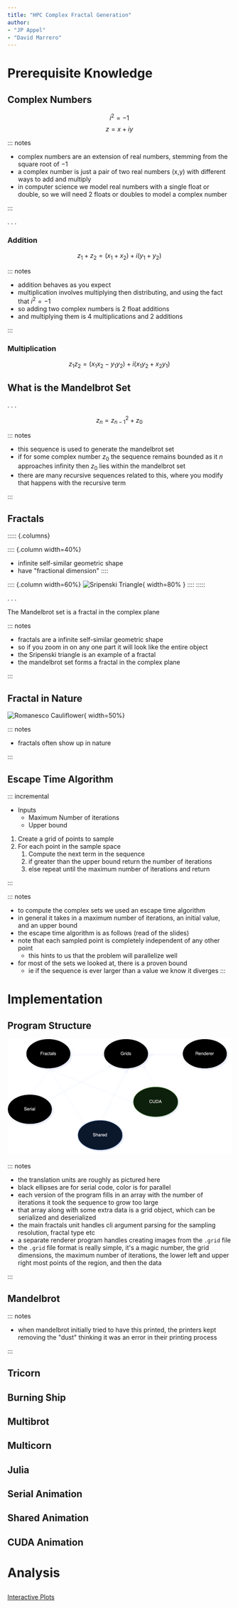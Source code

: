 ```yaml
---
title: "HPC Complex Fractal Generation"
author:
- "JP Appel"
- "David Marrero"
---
```


# Prerequisite Knowledge

## Complex Numbers

$$i^2 = -1$$
$$z = x + iy$$

::: notes

* complex numbers are an extension of real numbers, stemming from the square root of $-1$
* a complex number is just a pair of two real numbers (x,y) with different ways to add and multiply
* in computer science we model real numbers with a single float or double, so we will need 2 floats or doubles to model a complex number

:::

. . .

### Addition

$$z_1 + z_2 = (x_1 + x_2) + i (y_1 + y_2)$$

::: notes

* addition behaves as you expect
* multiplication involves multiplying then distributing, and using the fact that $i^2 = -1$
* so adding two complex numbers is 2 float additions
* and multiplying them is 4 multiplications and 2 additions

:::

### Multiplication

$$z_1z_2 = (x_1x_2 - y_1y_2) + i(x_1y_2 + x_2y_1)$$

## What is the Mandelbrot Set

. . .

$$z_n = z^2_{n-1} + z_0$$


::: notes


* this sequence is used to generate the mandelbrot set
* if for some complex number $z_0$ the sequence remains bounded as it $n$ approaches infinity then $z_0$ lies within the mandelbrot set
* there are many recursive sequences related to this, where you modify that happens with the recursive term

:::

## Fractals

::::: {.columns}

:::: {.column width=40%}
* infinite self-similar geometric shape
* have "fractional dimension"
::::

:::: {.column width=60%}
![Sripenski Triangle](https://upload.wikimedia.org/wikipedia/commons/thumb/4/45/Sierpinski_triangle.svg/1920px-Sierpinski_triangle.svg.png){ width=80% }
::::
:::::

. . .

The Mandelbrot set is a fractal in the complex plane

::: notes

* fractals are a infinite self-similar geometric shape
* so if you zoom in on any one part it will look like the entire object
* the Sripenski triangle is an example of a fractal
* the mandelbrot set forms a fractal in the complex plane

:::

## Fractal in Nature

![Romanesco Cauliflower](https://www.rocketgardens.co.uk/wp-content/uploads/2016/02/Cauliflower20Romanesco.jpg){ width=50%}

::: notes

* fractals often show up in nature

:::


## Escape Time Algorithm

::: incremental

* Inputs
    * Maximum Number of iterations
    * Upper bound
1. Create a grid of points to sample
2. For each point in the sample space
    1. Compute the next term in the sequence
    2. if greater than the upper bound return the number of iterations
    3. else repeat until the maximum number of iterations and return

:::

::: notes

* to compute the complex sets we used an escape time algorithm
* in general it takes in a maximum number of iterations, an initial value, and an upper bound
* the escape time algorithm is as follows (read of the slides)
* note that each sampled point is completely independent of any other point
    * this hints to us that the problem will parallelize well
* for most of the sets we looked at, there is a proven bound
    * ie if the sequence is ever larger than a value we know it diverges
:::

# Implementation

## Program Structure

![](diagram.png)

::: notes

* the translation units are roughly as pictured here
* black ellipses are for serial code, color is for parallel
* each version of the program fills in an array with the number of iterations it took the sequence to grow too large
* that array along with some extra data is a grid object, which can be serialized and deserialized
* the main fractals unit handles cli argument parsing for the sampling resolution, fractal type etc
* a separate renderer program handles creating images from the `.grid` file
* the `.grid` file format is really simple, it's a magic number, the grid dimensions, the maximum number of iterations, the lower left and upper right most points of the region, and then the data

:::

## Mandelbrot

::: notes

* when mandelbrot initially tried to have this printed, the printers kept removing the "dust" thinking it was an error in their printing process

:::

## Tricorn

## Burning Ship

## Multibrot

## Multicorn

## Julia

## Serial Animation

## Shared Animation

## CUDA Animation

# Analysis

##

[Interactive Plots](../analysis/analysis.html)
